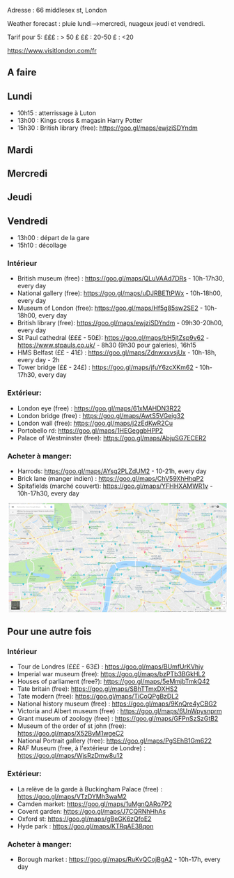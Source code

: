 Adresse : 66 middlesex st, London

Weather forecast : pluie lundi-->mercredi, nuageux jeudi et vendredi.

Tarif pour 5:
£££ : > 50 £
££ : 20-50
£ : <20

https://www.visitlondon.com/fr

## A faire


## Lundi
* 10h15 : atterrissage à Luton
* 13h00 : Kings cross & magasin Harry Potter
* 15h30 : British library (free): https://goo.gl/maps/ewjziSDYndm


## Mardi


## Mercredi


## Jeudi


## Vendredi
* 13h00 : départ de la gare
* 15h10 : décollage


### Intérieur
* British museum (free) : https://goo.gl/maps/QLuVAAd7DRs - 10h-17h30, every day
* National gallery (free): https://goo.gl/maps/uDJRBETtPWx - 10h-18h00, every day
* Museum of London (free): https://goo.gl/maps/Hf5g85sw2SE2 - 10h-18h00, every day
* British library (free): https://goo.gl/maps/ewjziSDYndm - 09h30-20h00, every day
* St Paul cathedral (£££ - 50£): https://goo.gl/maps/bH5jtZsp9v62 - https://www.stpauls.co.uk/ - 8h30 (9h30 pour galeries), 16h15 
* HMS Belfast (££ - 41£) : https://goo.gl/maps/ZdnwxxvsjUx - 10h-18h, every day - 2h
* Tower bridge (££ - 24£) : https://goo.gl/maps/jfuY6zcXKm62 - 10h-17h30, every day

### Extérieur: 
* London eye (free) : https://goo.gl/maps/61xMAHDN3R22
* London bridge (free) : https://goo.gl/maps/AwtS5VGeig32
* London wall (free): https://goo.gl/maps/j2zEdKwR2Cu
* Portobello rd: https://goo.gl/maps/1HEGeggbHPP2
* Palace of Westminster (free): https://goo.gl/maps/AbjuSG7ECER2

### Acheter à manger:
* Harrods: https://goo.gl/maps/AYsq2PLZdUM2 - 10-21h, every day
* Brick lane (manger indien) : https://goo.gl/maps/ChV59XhHhqP2
* Spitafields (marché couvert): https://goo.gl/maps/YFHHXAMWR1v - 10h-17h30, every day



![Les visites](https://github.com/JeromeChauveau/mydoc/blob/master/all_visits.png)



## Pour une autre fois
### Intérieur
* Tour de Londres (£££ - 63£) : https://goo.gl/maps/BUmfUrKVhjy
* Imperial war museum (free): https://goo.gl/maps/bzPTb3BGkHL2
* Houses of parliament (free?): https://goo.gl/maps/5eMmjbTmkQ42
* Tate britain (free): https://goo.gl/maps/SBhTTmxDXHS2
* Tate modern (free): https://goo.gl/maps/TiCoQPgBzDL2
* National history museum (free) : https://goo.gl/maps/9KnQre4yCBG2
* Victoria and Albert museum (free) : https://goo.gl/maps/6UnWpysnprm
* Grant museum of zoology (free) : https://goo.gl/maps/GFPnSzSzGtB2
* Museum of the order of st john (free): https://goo.gl/maps/X52BvM1wgeC2
* National Portrait gallery (free): https://goo.gl/maps/PgSEhB1Gm622
* RAF Museum (free, à l'extérieur de Londre) : https://goo.gl/maps/WjsRzDmw8u12


### Extérieur: 
* La relève de la garde à Buckingham Palace (free) : https://goo.gl/maps/VTzDYMh3waM2
* Camden market: https://goo.gl/maps/1uMgnQARq7P2
* Covent garden: https://goo.gl/maps/J7CQRNhHhAs
* Oxford st: https://goo.gl/maps/gBeGK6zQfoE2
* Hyde park : https://goo.gl/maps/KTRqAE38qon


### Acheter à manger:
* Borough market : https://goo.gl/maps/RuKvQCojBgA2 - 10h-17h, every day



